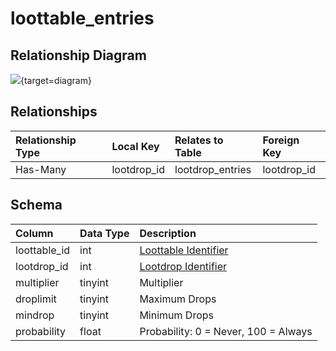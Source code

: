 # loottable_entries

## Relationship Diagram
[![](https://mermaid.ink/img/eyJjb2RlIjoiZXJEaWFncmFtXG4gICAgbG9vdHRhYmxlX2VudHJpZXMge1xuICAgICAgICBpbnR1bnNpZ25lZCBsb290ZHJvcF9pZFxuICAgICAgICBpbnR1bnNpZ25lZCBsb290dGFibGVfaWRcbiAgICB9XG4gICAgbG9vdGRyb3BfZW50cmllcyB7XG4gICAgICAgIGludHVuc2lnbmVkIGxvb3Rkcm9wX2lkXG4gICAgICAgIGludCBpdGVtX2lkXG4gICAgfVxuICAgIGxvb3R0YWJsZV9lbnRyaWVzIHx8LS1veyBsb290ZHJvcF9lbnRyaWVzIDogSGFzLU1hbnlcblxuIiwibWVybWFpZCI6eyJ0aGVtZSI6ImRlZmF1bHQifSwidXBkYXRlRWRpdG9yIjp0cnVlLCJhdXRvU3luYyI6dHJ1ZSwidXBkYXRlRGlhZ3JhbSI6dHJ1ZX0=)](https://mermaid.ink/img/eyJjb2RlIjoiZXJEaWFncmFtXG4gICAgbG9vdHRhYmxlX2VudHJpZXMge1xuICAgICAgICBpbnR1bnNpZ25lZCBsb290ZHJvcF9pZFxuICAgICAgICBpbnR1bnNpZ25lZCBsb290dGFibGVfaWRcbiAgICB9XG4gICAgbG9vdGRyb3BfZW50cmllcyB7XG4gICAgICAgIGludHVuc2lnbmVkIGxvb3Rkcm9wX2lkXG4gICAgICAgIGludCBpdGVtX2lkXG4gICAgfVxuICAgIGxvb3R0YWJsZV9lbnRyaWVzIHx8LS1veyBsb290ZHJvcF9lbnRyaWVzIDogSGFzLU1hbnlcblxuIiwibWVybWFpZCI6eyJ0aGVtZSI6ImRlZmF1bHQifSwidXBkYXRlRWRpdG9yIjp0cnVlLCJhdXRvU3luYyI6dHJ1ZSwidXBkYXRlRGlhZ3JhbSI6dHJ1ZX0=){target=diagram}

## Relationships
| Relationship Type | Local Key | Relates to Table | Foreign Key |
| :--- | :--- | :--- | :--- |
| Has-Many | lootdrop_id | lootdrop_entries | lootdrop_id |


## Schema
| Column | Data Type | Description |
| :--- | :--- | :--- |
| loottable_id | int | [Loottable Identifier](loottable.md) |
| lootdrop_id | int | [Lootdrop Identifier](lootdrop.md) |
| multiplier | tinyint | Multiplier |
| droplimit | tinyint | Maximum Drops |
| mindrop | tinyint | Minimum Drops |
| probability | float | Probability: 0 = Never, 100 = Always |

